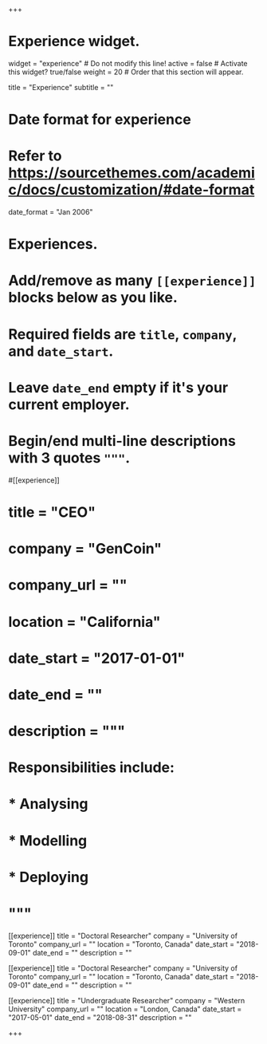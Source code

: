 +++
# Experience widget.
widget = "experience"  # Do not modify this line!
active = false  # Activate this widget? true/false
weight = 20  # Order that this section will appear.

title = "Experience"
subtitle = ""

# Date format for experience
#   Refer to https://sourcethemes.com/academic/docs/customization/#date-format
date_format = "Jan 2006"

# Experiences.
#   Add/remove as many `[[experience]]` blocks below as you like.
#   Required fields are `title`, `company`, and `date_start`.
#   Leave `date_end` empty if it's your current employer.
#   Begin/end multi-line descriptions with 3 quotes `"""`.
#[[experience]]
#  title = "CEO"
#  company = "GenCoin"
#  company_url = ""
#  location = "California"
#  date_start = "2017-01-01"
#  date_end = ""
#  description = """
#  Responsibilities include:
  
#  * Analysing
#  * Modelling
#  * Deploying
#  """

[[experience]]
  title = "Doctoral Researcher"
  company = "University of Toronto"
  company_url = ""
  location = "Toronto, Canada"
  date_start = "2018-09-01"
  date_end = ""
  description = ""

[[experience]]
  title = "Doctoral Researcher"
  company = "University of Toronto"
  company_url = ""
  location = "Toronto, Canada"
  date_start = "2018-09-01"
  date_end = ""
  description = ""

[[experience]]
  title = "Undergraduate Researcher"
  company = "Western University"
  company_url = ""
  location = "London, Canada"
  date_start = "2017-05-01"
  date_end = "2018-08-31"
  description = ""

+++
